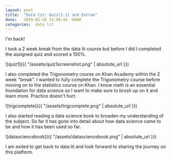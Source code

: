 ```yaml
---
layout: post
title:  "Data lit: Quiz(1.1) and Extras"
date:   2019-02-28 12:49:44 -0800
categories:  data lit
---
```

I'm back!

I took a 2 week break from the data lit course but before I did I completed the
assigned quiz and scored a 100%.

![quiz1]({{ "/assets/quiz1screenshot.png" | absolute_url }})

I also completed the Trigonometry course on Khan Academy within the 2 week "break".
I wanted to fully complete the Trigonometry course before moving on to the statistics
course on Khan. I know math is an essential foundation for data science so I want to
make sure to brush up on it and learn more. Practice doesn't hurt.

![trigcomplete]({{ "/assets/trigcomplete.png" | absolute_url }})

I also started reading a data science book to broaden my understanding of the subject.
So far it has gone into detail about how data science came to be and how it has been
used so far.

![datasciencebook]({{ "/assets/datasciencebook.png" | absolute_url }})

I am exited to get back to data lit and look forward to sharing the journey on this
platform.
